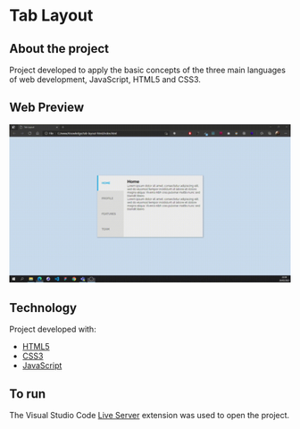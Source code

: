 # Tab Layout

## About the project

Project developed to apply the basic concepts of the three main languages of web development, JavaScript, HTML5 and CSS3.

## Web Preview

![](./assets/card.gif)

## Technology

Project developed with:

- [HTML5](https://developer.mozilla.org/pt-BR/docs/Web/HTML)
- [CSS3](https://developer.mozilla.org/pt-BR/docs/Web/CSS)
- [JavaScript](https://developer.mozilla.org/pt-BR/docs/Web/Javascript)

## To run

The Visual Studio Code [Live Server](https://marketplace.visualstudio.com/items?itemName=ritwickdey.LiveServer) extension was used to open the project.

